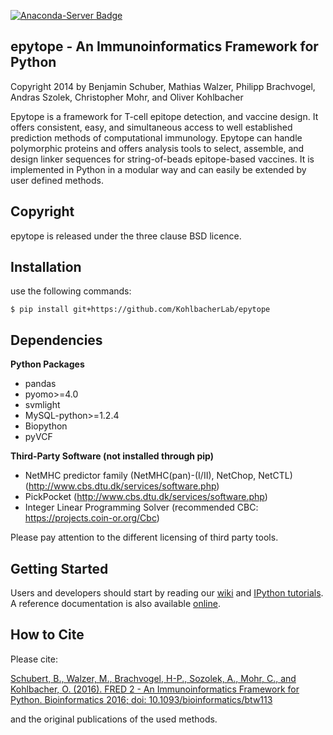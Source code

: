 [![Anaconda-Server Badge](https://anaconda.org/bioconda/fred2/badges/installer/conda.svg)](https://conda.anaconda.org/bioconda)

epytope - An Immunoinformatics Framework for Python
-------------------------------------------------
Copyright 2014 by Benjamin Schuber,  Mathias Walzer, Philipp Brachvogel, Andras Szolek, Christopher Mohr, and Oliver Kohlbacher


Epytope is a framework for T-cell epitope detection, and vaccine design. It  offers consistent, easy, and simultaneous access to well established prediction methods of computational immunology. Epytope can handle polymorphic proteins and offers analysis tools to select, assemble, and design linker sequences for string-of-beads epitope-based vaccines. It is implemented in Python in a modular way and can easily be extended by user defined methods.


Copyright
----------
epytope is released under the three clause BSD licence.

Installation
------------

use the following commands:

    $ pip install git+https://github.com/KohlbacherLab/epytope

Dependencies
------------

**Python Packages**
- pandas
- pyomo>=4.0
- svmlight
- MySQL-python>=1.2.4
- Biopython
- pyVCF

**Third-Party Software (not installed through pip)**
   - NetMHC predictor family (NetMHC(pan)-(I/II), NetChop, NetCTL) (http://www.cbs.dtu.dk/services/software.php)
   - PickPocket (http://www.cbs.dtu.dk/services/software.php)
   - Integer Linear Programming Solver (recommended CBC: https://projects.coin-or.org/Cbc)

Please pay attention to the different licensing of third party tools.

Getting Started
---------------

Users and developers should start by reading our [wiki](https://github.com/KohlbacherLab/epytope/wiki) and [IPython tutorials](https://github.com/KohlbacherLab/epytope/tree/master/epytope/tutorials).
A reference documentation is also available [online](http://fred2.readthedocs.org/en/latest/).

How to Cite
-----------
Please cite:

[Schubert, B., Walzer, M., Brachvogel, H-P., Sozolek, A., Mohr, C., and Kohlbacher, O. (2016). FRED 2 - An Immunoinformatics Framework for Python. Bioinformatics 2016; doi: 10.1093/bioinformatics/btw113](http://bioinformatics.oxfordjournals.org/content/early/2016/02/26/bioinformatics.btw113.short?rss=1)

and the original publications of the used methods.
